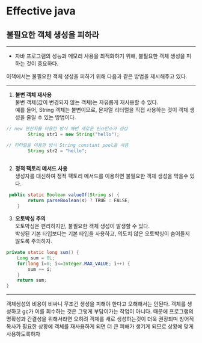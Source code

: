 # Effective java

## 불필요한 객체 생성을 피하라
***
* 자바 프로그램의 성능과 메모리 사용을 최적화하기 위해, 불필요한 객체 생성을 피하는 것이 중요하다.

이책에서는 불필요한 객체 생성을 피하기 위해 다음과 같은 방법을 제시해주고 있다.

***
1. __불변 객체 재사용__<br>
불변 객체(값이 변경되지 않는 객체)는 자유롭게 재사용할 수 있다.<br>
예를 들어, String 객체는 불변이므로, 문자열 리터럴을 직접 사용하는 것이 객체 생성을 줄일 수 있는 방법이다.
```java
// new 연산자를 이용한 방식 매번 새로운 인스턴스가 생성
        String str1 = new String("hello");

// 리터럴을 이용한 방식 String constant pool을 사용
        String str2 = "hello";
        
```
2. __정적 팩토리 메서드 사용__<br>
생성자를 대신하여 정적 팩토리 메서드를 이용하면 불필요한 객체 생성을 막을수 있다. 
```java
 public static Boolean valueOf(String s) {
        return parseBoolean(s) ? TRUE : FALSE;
    }
```
3. __오토박싱 주의__<br>
오토박싱은 편리하지만, 불필요한 객체 생성이 발생할 수 있다. <br>
박싱된 기본 타입보다는 기본 타입을 사용하고, 의도치 않은 오토박싱이 숨어들지 않도록 주의하자.
```java
private static long sum() {
	Long sum = 0L;
	for(long i=0; i<=Integer.MAX_VALUE; i++) {
		sum += i;
	}
	return sum;
}
```
***
객체생성의 비용이 비싸니 무조건 생성을 피해야 한다고 오해해서는 안된다.
객체를 생성하고 gc가 이를 회수하는 것은 그렇게 부담이가는 작업이 아니다.
때문에 프로그램의 명확성과 간결성을 위해서라면 오히려 객체를 새로 생성하는것이
더욱 권장되며 방어적 복사가 필요한 상황에 객체를 재사용하게 되면 더 큰 피해가 생기게 되므로
상황에 맞게 사용하도록하자